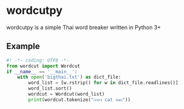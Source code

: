 wordcutpy
=========
wordcutpy is a simple Thai word breaker written in Python 3+

Example
-------
```python
#! -*- coding: UTF8 -*-
from wordcut import Wordcut
if __name__ == '__main__':
    with open('bigthai.txt') as dict_file:
        word_list = [w.rstrip() for w in dict_file.readlines()]
        word_list.sort()
        wordcut = Wordcut(word_list)
        print(wordcut.tokenize("กากา cat หมา"))
```
